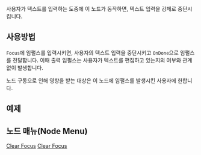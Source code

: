 <languages></languages>

사용자가 텍스트를 입력하는 도중에 이 노드가 동작하면, 텍스트 입력을
강제로 중단시킵니다.

## 사용방법

`Focus`에 임펄스를 입력시키면, 사용자의 텍스트 입력을 중단시키고
`OnDone`으로 임펄스를 전달합니다. 이때 출력 임펄스는 사용자가 텍스트를
편집하고 있는지의 여부와 관계없이 발생합니다.

노드 구동으로 인해 영향을 받는 대상은 이 노드에 임펄스를 발생시킨
사용자에 한합니다.

## 예제

## 노드 매뉴(Node Menu)

[Clear Focus](Category:Protoflux{{#translation:}} "wikilink") [Clear
Focus](Category:Protoflux:UI{{#translation:}} "wikilink")